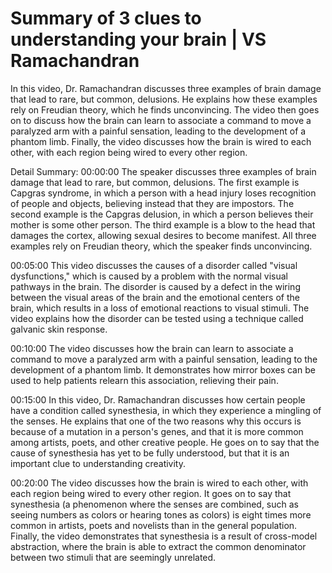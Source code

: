 # Summary of 3 clues to understanding your brain | VS Ramachandran

In this video, Dr. Ramachandran discusses three examples of brain damage that lead to rare, but common, delusions. He explains how these examples rely on Freudian theory, which he finds unconvincing. The video then goes on to discuss how the brain can learn to associate a command to move a paralyzed arm with a painful sensation, leading to the development of a phantom limb. Finally, the video discusses how the brain is wired to each other, with each region being wired to every other region.

Detail Summary: 
00:00:00
The speaker discusses three examples of brain damage that lead to rare, but common, delusions. The first example is Capgras syndrome, in which a person with a head injury loses recognition of people and objects, believing instead that they are impostors. The second example is the Capgras delusion, in which a person believes their mother is some other person. The third example is a blow to the head that damages the cortex, allowing sexual desires to become manifest. All three examples rely on Freudian theory, which the speaker finds unconvincing.

00:05:00
This video discusses the causes of a disorder called "visual dysfunctions," which is caused by a problem with the normal visual pathways in the brain. The disorder is caused by a defect in the wiring between the visual areas of the brain and the emotional centers of the brain, which results in a loss of emotional reactions to visual stimuli. The video explains how the disorder can be tested using a technique called galvanic skin response.

00:10:00
The video discusses how the brain can learn to associate a command to move a paralyzed arm with a painful sensation, leading to the development of a phantom limb. It demonstrates how mirror boxes can be used to help patients relearn this association, relieving their pain.

00:15:00
In this video, Dr. Ramachandran discusses how certain people have a condition called synesthesia, in which they experience a mingling of the senses. He explains that one of the two reasons why this occurs is because of a mutation in a person's genes, and that it is more common among artists, poets, and other creative people. He goes on to say that the cause of synesthesia has yet to be fully understood, but that it is an important clue to understanding creativity.

00:20:00
The video discusses how the brain is wired to each other, with each region being wired to every other region. It goes on to say that synesthesia (a phenomenon where the senses are combined, such as seeing numbers as colors or hearing tones as colors) is eight times more common in artists, poets and novelists than in the general population. Finally, the video demonstrates that synesthesia is a result of cross-model abstraction, where the brain is able to extract the common denominator between two stimuli that are seemingly unrelated.

